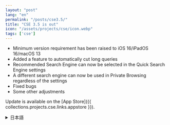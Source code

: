 ```yaml
---
layout: "post"
lang: "en"
permalink: "/posts/cse3.5/"
title: "CSE 3.5 is out"
icon: "/assets/projects/cse/icon.webp"
tags: ['cse']
---
```


- Minimum version requirement has been raised to iOS 16/iPadOS 16/macOS 13
- Added a feature to automatically cut long queries
- Recommended Search Engine can now be selected in the Quick Search Engine settings
- A different search engine can now be used in Private Browsing regardless of the settings
- Fixed bugs
- Some other adjustments

Update is available on the [App Store]({{ collections.projects.cse.links.appstore }}).

<details lang="ja">
<summary>日本語</summary>

- 最小バージョンがiOS 16/iPadOS 16/macOS 13に引き上げられました
- 長いクエリを自動でカットする機能を追加しました
- クイック検索エンジンも「おすすめの検索エンジン」を選択できるようになりました
- 設定に関わらずプライベートブラウズで別の検索エンジンを設定できるようになりました
- バグを修正しました
- その他いくつかの調整を行いました

</details>
